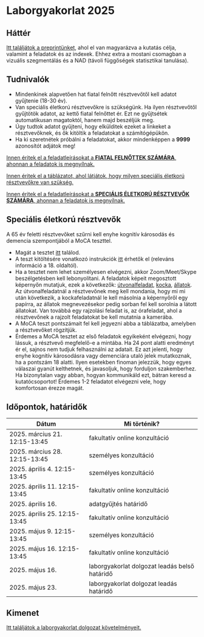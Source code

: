 # Laborgyakorlat 2025

## Háttér

[Itt találjátok a preprintünket](https://dx.doi.org/10.2139/ssrn.5039890), ahol el van magyarázva a kutatás célja, valamint a feladatok és az indexek. Ehhez extra a mostani csomagban a vizuális szegmentálás és a NAD (távoli függőségek statisztikai tanulása).

## Tudnivalók

* Mindenkinek alapvetően hat fiatal felnőtt résztvevőtől kell adatot gyűjtenie (18-30 év).
* Van speciális életkorú résztvevőkre is szükségünk. Ha ilyen résztvevőtől gyűjtötök adatot, az kettő fiatal felnőttet ér. Ezt ne gyűjtsétek automatikusan magatoktól, hanem majd beszéljük meg.
* Úgy tudtok adatot gyűjteni, hogy elkülditek ezeket a linkeket a résztvevőknek, és ők kitöltik a feladatokat a számítógépükön.
* Ha ki szeretnétek próbálni a feladatokat, akkor mindenképpen a **9999** azonosítót adjátok meg!

[Innen éritek el a feladatleírásokat a **FIATAL FELNŐTTEK SZÁMÁRA**, ahonnan a feladatok is megnyílnak.](https://docs.google.com/document/d/1Q8fyEsORedEGjgNjt5hAPKmaYliPlovz3-34f3MnoMM/edit?usp=sharing)

[Innen éritek el a táblázatot, ahol látjátok, hogy milyen speciális életkorú résztvevőkre van szükség.](https://docs.google.com/spreadsheets/d/1GbC1icdQS67ap98ANmNs0ZgS2RBEaw8cP0iCY4y9xik/edit?usp=sharing)

[Innen éritek el a feladatleírásokat a **SPECIÁLIS ÉLETKORÚ RÉSZTVEVŐK SZÁMÁRA**, ahonnan a feladatok is megnyílnak.](https://docs.google.com/document/d/1NdQrohDrujV6tez7VGOkxM_lU-AWPfZfQCS_VRxdoMk/edit?usp=sharing)

## Speciális életkorú résztvevők

A 65 év feletti résztvevőket szűrni kell enyhe kognitív károsodás és demencia szempontjából a MoCA teszttel.  

* Magát a tesztet [itt](https://drive.google.com/file/d/1FFPlkeEnR9EvlCDP7MyFvhvu-zSWLckQ/view?usp=sharing) találod.  
* A teszt kitöltésére vonatkozó instrukciók [itt](https://drive.google.com/file/d/1akJRwlpsePl7X0OH1Hp0vVe0KbMOBDzR/view?usp=sharing) érhetők el (releváns információ a 18. oldaltól).  
* Ha a tesztet nem lehet személyesen elvégezni, akkor Zoom/Meet/Skype beszélgetésben kell lebonyolítani. A feladatok képeit megosztott képernyőn mutatjuk, ezek a következők: [útvonalfeladat](https://drive.google.com/file/d/1cTFRZ-GuQ7DdsfBza9WQsQaJFgESZ4wU/view?usp=sharing), [kocka](https://drive.google.com/file/d/1cM5sWAhCgwFEq-mrJMjw2ZZ34v-ek-Ga/view?usp=sharing), [állatok](https://drive.google.com/file/d/1cPfwUkTK4bYpNzG8eAYB1SReWBKjQomB/view?usp=sharing). Az útvonalfeladatnál a résztvevőnek meg kell mondania, hogy mi mi után következik, a kockafeladatnál le kell másolnia a képernyőről egy papírra, az állatok megnevezésekor pedig sorban fel kell sorolnia a látott állatokat. Van továbbá egy rajzolási feladat is, az órafeladat, ahol a résztvevőnek a rajzolt feladatokat be kell mutatnia a kamerába.  
* A MoCA teszt pontszámait fel kell jegyezni abba a táblázatba, amelyben a résztvevőket rögzítjük.  
* Érdemes a MoCA tesztet az első feladatok egyikeként elvégezni, hogy lássuk, a résztvevő megfelelő-e a mintába. Ha 24 pont alatti eredményt ér el, sajnos nem tudjuk felhasználni az adatait. Ez azt jelenti, hogy enyhe kognitív károsodásra vagy demenciára utaló jelek mutatkoznak, ha a pontszám 18 alatti. Ilyen esetekben finoman jelezzük, hogy egyes válaszai gyanút kelthetnek, és javasoljuk, hogy forduljon szakemberhez. Ha bizonytalan vagy abban, hogyan kommunikáld ezt, bátran keresd a kutatócsoportot! Érdemes 1-2 feladatot elvégezni vele, hogy komfortosan érezze magát.

## Időpontok, határidők

| Dátum | Mi történik? |
| --- | --- |
| 2025. március 21. 12:15-13:45 | fakultatív online konzultáció |
| 2025. március 28. 12:15-13:45 | személyes konzultáció |
| 2025. április 4. 12:15-13:45 | személyes konzultáció |
| 2025. április 11. 12:15-13:45 | fakultatív online konzultáció |
| 2025. április 16. | adatgyűjtés határidő |
| 2025. április 25. 12:15-13:45 | fakultatív online konzultáció |
| 2025. május 9. 12:15-13:45 | személyes konzultáció |
| 2025. május 16. 12:15-13:45 | fakultatív online konzultáció |
| 2025. május 16. | laborgyakorlat dolgozat leadás belső határidő |
| 2025. május 23. | laborgyakorlat dolgozat leadás határidő |

## Kimenet

[Itt találjátok a laborgyakorlat dolgozat követelményeit.](https://docs.google.com/document/d/1GQqpNJ0kBTLvq4XZZbJA2vbaEJHiZRUnDn7n1qIYavk/edit?usp=sharing)
